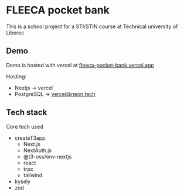 # FLEECA pocket bank

This is a school project for a STI/STIN course at Technical university of Liberec

## Demo

Demo is hosted with vercel at [fleeca-pocket-bank.vercel.app](https://fleeca-pocket-bank.vercel.app)

Hosting: 
- Nextjs -> vercel
- PostgreSQL -> vercel@neon.tech

## Tech stack

Core tech used

- createT3app
    - Next.js
    - NextAuth.js
    - @t3-oss/env-nextjs
    - react
    - trpc
    - tailwind
- kysely
- zod